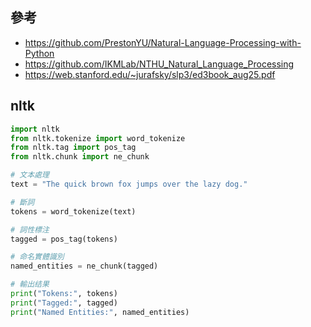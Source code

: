 
## 參考
- https://github.com/PrestonYU/Natural-Language-Processing-with-Python
- https://github.com/IKMLab/NTHU_Natural_Language_Processing
- https://web.stanford.edu/~jurafsky/slp3/ed3book_aug25.pdf


## nltk

```PYTHON
import nltk
from nltk.tokenize import word_tokenize
from nltk.tag import pos_tag
from nltk.chunk import ne_chunk

# 文本處理
text = "The quick brown fox jumps over the lazy dog."

# 斷詞
tokens = word_tokenize(text)

# 詞性標注
tagged = pos_tag(tokens)

# 命名實體識別
named_entities = ne_chunk(tagged)

# 輸出结果
print("Tokens:", tokens)
print("Tagged:", tagged)
print("Named Entities:", named_entities)
```
